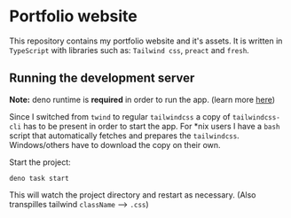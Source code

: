 # Portfolio website

This repository contains my portfolio website and it's assets. It is written in
`TypeScript` with libraries such as: `Tailwind css`, `preact` and `fresh`.

## Running the development server

**Note:** deno runtime is **required** in order to run the app. (learn more
[here](https://deno.com/manual@v1.34.3/getting_started/installation))

Since I switched from `twind` to regular `tailwindcss` a copy of
`tailwindcss-cli` has to be present in order to start the app. For *nix users I
have a `bash` script that automatically fetches and prepares the `tailwindcss`.
Windows/others have to download the copy on their own.

Start the project:

```shell
deno task start
```

This will watch the project directory and restart as necessary. (Also
transpilles tailwind `className` --> `.css`)

